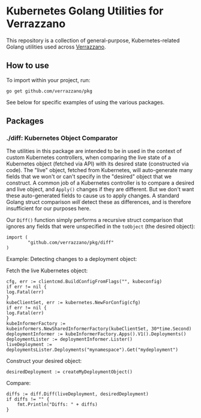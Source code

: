 # Kubernetes Golang Utilities for Verrazzano

This repository is a collection of general-purpose, Kubernetes-related Golang utilities used across
[Verrazzano](https://github.com/verrazzano).

## How to use

To import within your project, run:
```
go get github.com/verrazzano/pkg
```

See below for specific examples of using the various packages.

## Packages

### ./diff: Kubernetes Object Comparator

The utilities in this package are intended to be in used in the context of custom Kubernetes controllers, 
when comparing the live state of a Kubernetes object (fetched via API) with its desired state (constructed
via code).  The "live" object, fetched from Kubernetes, will auto-generate many fields that we won't
or can't specify in the "desired" object that we construct.  A common job of a Kubernetes controller is to 
compare a desired and live object, and `Apply()` changes if they are different.  But we don't want these 
auto-generated fields to cause us to apply changes.  A standard Golang struct comparison _will_ detect these 
as differences, and is therefore insufficient for our purposes here.

Our `Diff()` function simply performs a recursive struct comparison that ignores any fields that were unspecified 
in the `toObject` (the desired object):

```
import (
        "github.com/verrazzano/pkg/diff"
)
```

Example: Detecting changes to a deployment object:

Fetch the live Kubernetes object:
```
cfg, err := clientcmd.BuildConfigFromFlags("", kubeconfig)
if err != nil {
log.Fatal(err)
}
kubeClientSet, err := kubernetes.NewForConfig(cfg)
if err != nil {
log.Fatal(err)
}
kubeInformerFactory := kubeinformers.NewSharedInformerFactory(kubeClientSet, 30*time.Second)
deploymentInformer := kubeInformerFactory.Apps().V1().Deployments()
deploymentLister := deploymentInformer.Lister()
liveDeployment := deploymentsLister.Deployments("mynamespace").Get("mydeployment")
```

Construct your desired object:
```
desiredDeployment := createMyDeploymentObject()
```

Compare:
```
diffs := diff.Diff(liveDeployment, desiredDeployment)
if diffs != "" {
	fmt.Println("Diffs: " + diffs)
}
```